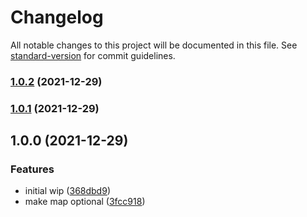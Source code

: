 # Changelog

All notable changes to this project will be documented in this file. See [standard-version](https://github.com/conventional-changelog/standard-version) for commit guidelines.

### [1.0.2](https://github.com/anthonkendel/objekt-mapper/compare/v1.0.1...v1.0.2) (2021-12-29)

### [1.0.1](https://github.com/anthonkendel/objekt-mapper/compare/v1.0.0...v1.0.1) (2021-12-29)

## 1.0.0 (2021-12-29)


### Features

* initial wip ([368dbd9](https://github.com/anthonkendel/objekt-mapper/commit/368dbd9f840c399424cbabc540958746294d61b3))
* make map optional ([3fcc918](https://github.com/anthonkendel/objekt-mapper/commit/3fcc918575e5a7655c4637e56782e6fe15b3894b))
